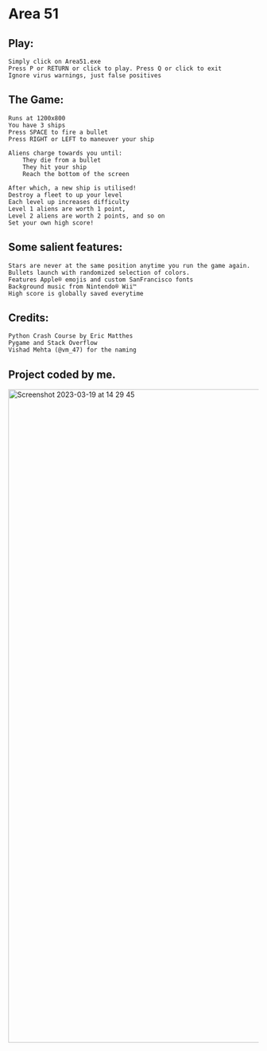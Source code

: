# Area 51


## Play:

	Simply click on Area51.exe
	Press P or RETURN or click to play. Press Q or click to exit
	Ignore virus warnings, just false positives


## The Game:

	Runs at 1200x800
	You have 3 ships
	Press SPACE to fire a bullet
	Press RIGHT or LEFT to maneuver your ship

	Aliens charge towards you until:
		They die from a bullet
		They hit your ship
		Reach the bottom of the screen

	After which, a new ship is utilised!
	Destroy a fleet to up your level
	Each level up increases difficulty
	Level 1 aliens are worth 1 point,
	Level 2 aliens are worth 2 points, and so on
	Set your own high score!
	

## Some salient features:

	Stars are never at the same position anytime you run the game again.
	Bullets launch with randomized selection of colors. 
	Features Apple® emojis and custom SanFrancisco fonts
	Background music from Nintendo® Wii™
	High score is globally saved everytime


## Credits:

	Python Crash Course by Eric Matthes
	Pygame and Stack Overflow
	Vishad Mehta (@vm_47) for the naming
	
## Project coded by me. 

<img width="1312" alt="Screenshot 2023-03-19 at 14 29 45" src="https://user-images.githubusercontent.com/75858676/226178402-a7b22b1e-c138-42d7-ac37-2ecdb16e3b2d.png">



